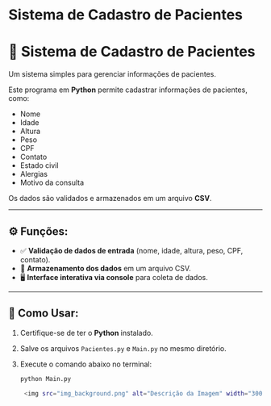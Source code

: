<!DOCTYPE html>
<html lang="en">
<head>
    <meta charset="UTF-8">
    <meta name="viewport" content="width=device-width, initial-scale=1.0">
    <h1>Sistema de Cadastro de Pacientes</h1>
    <!-- Bootstrap CSS -->
    <link href="https://cdn.jsdelivr.net/npm/bootstrap@5.3.0/dist/css/bootstrap.min.css" rel="stylesheet">
</head>
<body>
    <div class="container mt-5">
        <div class="text-center mb-4">
            <h1 class="display-4">🏥 Sistema de Cadastro de Pacientes</h1>
            <p class="lead">Um sistema simples para gerenciar informações de pacientes.</p>
        </div>

Este programa em **Python** permite cadastrar informações de pacientes, como:

- Nome
- Idade
- Altura
- Peso
- CPF
- Contato
- Estado civil
- Alergias
- Motivo da consulta

Os dados são validados e armazenados em um arquivo **CSV**.

---

## ⚙️ Funções:

- ✅ **Validação de dados de entrada** (nome, idade, altura, peso, CPF, contato).
- 💾 **Armazenamento dos dados** em um arquivo CSV.
- 🖥️ **Interface interativa via console** para coleta de dados.

---

## 🚀 Como Usar:

1. Certifique-se de ter o **Python** instalado.
2. Salve os arquivos `Pacientes.py` e `Main.py` no mesmo diretório.
3. Execute o comando abaixo no terminal:

   ```bash
   python Main.py

    <img src="img_background.png" alt="Descrição da Imagem" width="300">
</body>
</html>

